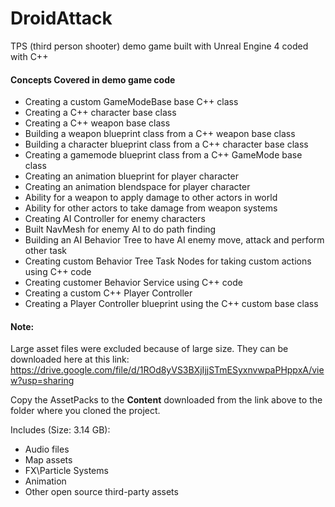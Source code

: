 # DroidAttack
TPS (third person shooter) demo game built with Unreal Engine 4 coded with C++

#### Concepts Covered in demo game code
* Creating a custom GameModeBase base C++ class
* Creating a C++ character base class
* Creating a C++ weapon base class
* Building a weapon blueprint class from a C++ weapon base class
* Building a character blueprint class from a C++ character base class
* Creating a gamemode blueprint class from a C++ GameMode base class
* Creating an animation blueprint for player character
* Creating an animation blendspace for player character
* Ability for a weapon to apply damage to other actors in world
* Ability for other actors to take damage from weapon systems
* Creating AI Controller for enemy characters
* Built NavMesh for enemy AI to do path finding
* Building an AI Behavior Tree to have AI enemy move, attack and perform other task
* Creating custom Behavior Tree Task Nodes for taking custom actions using C++ code
* Creating customer Behavior Service using C++ code
* Creating a custom C++ Player Controller
* Creating a Player Controller blueprint using the C++ custom base class
  

#### Note:
Large asset files were excluded because of large size. They can be downloaded here at this link: https://drive.google.com/file/d/1ROd8yVS3BXjIjjSTmESyxnvwpaPHppxA/view?usp=sharing

Copy the AssetPacks to the **Content** downloaded from the link above to the folder where you cloned the project.

Includes (Size: 3.14 GB):
* Audio files
* Map assets
* FX\Particle Systems 
* Animation
* Other open source third-party assets